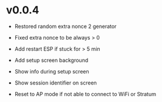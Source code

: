 # v0.0.4
- Restored random extra nonce 2 generator
- Fixed extra nonce to be always > 0
- Add restart ESP if stuck for > 5 min
- Add setup screen background

- Show info during setup screen
- Show session identifier on screen
- Reset to AP mode if not able to connect to WiFi or Stratum